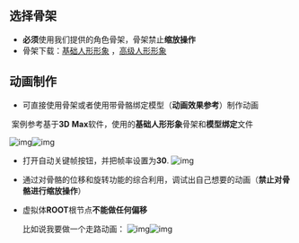 ## 选择骨架

- **必须**使用我们提供的角色骨架，骨架禁止**缩放操作**
- 骨架下载：[基础人形形象](./../Character/3-1-0-Basic-Human) ，[高级人形形象](./../Character/3-2-0-Advanced-Human) 

## 动画制作

- 可直接使用骨架或者使用带骨骼绑定模型（**动画效果参考**）制作动画 

​      案例参考基于**3D** **Max**软件，使用的**基础人形形象**骨架和**模型绑定**文件

![img](https://arkimg.ark.online/1690264362754-19.png)![img](https://arkimg.ark.online/1690264362754-20.png)

- 打开自动关键帧按钮，并把帧率设置为**30**.
  ![img](https://arkimg.ark.online/1690264362754-21.png)

- 通过对骨骼的位移和旋转功能的综合利用，调试出自己想要的动画（**禁止对骨骼进行缩放操作**）
- 虚拟体**ROOT**根节点**不能做任何偏移**

   比如说我要做一个走路动画：
   ![img](https://arkimg.ark.online/1690270584827-1.gif)![img](https://arkimg.ark.online/1690270592426-4.gif)